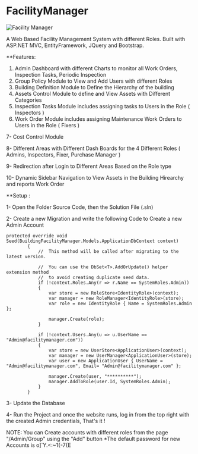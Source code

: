 # FacilityManager

![Facility Manager](https://repository-images.githubusercontent.com/187499021/504e3780-9c54-11e9-9e12-c923ac627389)

A Web Based Facility Management System with different Roles. Built with ASP.NET MVC,
EntityFramework, JQuery and Bootstrap.

**Features:

1. Admin Dashboard with different Charts to monitor all Work Orders, Inspection Tasks, Periodic Inspection
2. Group Policy Module to View and Add Users with different Roles
3. Building Definition Module to Define the Hierarchy of the building
4. Assets Control Module to define and View Assets with Different Categories
5. Inspection Tasks Module includes assigning tasks to Users in the Role ( Inspectors )
6. Work Order Module includes assigning Maintenance Work Orders to Users in the Role ( Fixers )

7- Cost Control Module 

8- Different Areas with Different Dash Boards for the 4 Different Roles ( Admins, Inspectors, Fixer, Purchase Manager ) 

9- Redirection after Login to Different Areas Based on the Role type

10- Dynamic Sidebar Navigation to View Assets in the Building Hirearchy and reports Work Order


**Setup : 

1- Open the Folder Source Code, then the Solution File (.sln)

2- Create a new Migration and write the following Code to Create a new Admin Account
```
protected override void Seed(BuildingFacilityManager.Models.ApplicationDbContext context)
        {
            //  This method will be called after migrating to the latest version.

            //  You can use the DbSet<T>.AddOrUpdate() helper extension method 
            //  to avoid creating duplicate seed data.
            if (!context.Roles.Any(r => r.Name == SystemRoles.Admin))
            {
                var store = new RoleStore<IdentityRole>(context);
                var manager = new RoleManager<IdentityRole>(store);
                var role = new IdentityRole { Name = SystemRoles.Admin };

                manager.Create(role);
            }

            if (!context.Users.Any(u => u.UserName == "Admin@facilitymanager.com"))
            {
                var store = new UserStore<ApplicationUser>(context);
                var manager = new UserManager<ApplicationUser>(store);
                var user = new ApplicationUser { UserName = "Admin@facilitymanager.com", Email= "Admin@facilitymanager.com" };

                manager.Create(user, "**********");
                manager.AddToRole(user.Id, SystemRoles.Admin);
            }
        }
```

3- Update the Database

4- Run the Project and once the website runs, log in from the top right with the created Admin credentials, That's it !


NOTE: You can Create accounts with different roles from the page  "/Admin/Group" using the "Add" button
   *The default password for new Accounts is  o]`Y.<:~1{-7{E   
